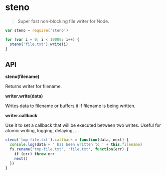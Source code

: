 # steno

> Super fast non-blocking file writer for Node.

```javascript
var steno = require('steno')

for (var i = 0; i < 10000; i++) {
  steno('file.txt').write(i)
}
```

## API

__steno(filename)__

Returns writer for filename.

__writer.write(data)__

Writes data to filename or buffers it if filename is being written.

__writer.callback__

Use it to set a callback that will be executed between two writes. Useful for atomic writing, logging, delaying, ...

```javascript
steno('tmp-file.txt').callback = function(data, next) {
  console.log(data + ' has been written to ' + this.filename)
  fs.rename('tmp-file.txt', 'file.txt', function(err) {
    if (err) throw err
    next()
  })
}
```
